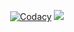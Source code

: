 <p align="center">
    <a href="https://app.codacy.com/manual/mr-dark-prince/GpyTranslatorRoBot/dashboard"> <img src="https://img.shields.io/codacy/grade/4d58f2a402b54aed8a7d95f7add45a81?color=purple&logo=codacy&logoColor=cyan&style=for-the-badge" alt="Codacy" /></a>
    <a href="https://github.com/mr-dark-prince/GpyTranslatorRoBot"> <img src="https://img.shields.io/github/repo-size/mr-dark-prince/GpyTranslatorRoBot?color=purple&logo=github&logoColor=cyan&style=for-the-badge" /></a>
</p>
